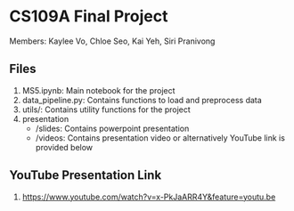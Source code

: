 # CS109A Final Project

Members: Kaylee Vo, Chloe Seo, Kai Yeh, Siri Pranivong

## Files

1. MS5.ipynb: Main notebook for the project
2. data_pipeline.py: Contains functions to load and preprocess data
3. utils/: Contains utility functions for the project
4. presentation
    - /slides: Contains powerpoint presentation
    - /videos: Contains presentation video or alternatively YouTube link is provided below

## YouTube Presentation Link

1. https://www.youtube.com/watch?v=x-PkJaARR4Y&feature=youtu.be
